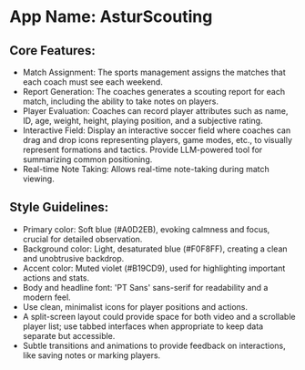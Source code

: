 # **App Name**: AsturScouting

## Core Features:

- Match Assignment: The sports management assigns the matches that each coach must see each weekend.
- Report Generation: The coaches generates a scouting report for each match, including the ability to take notes on players.
- Player Evaluation: Coaches can record player attributes such as name, ID, age, weight, height, playing position, and a subjective rating.
- Interactive Field: Display an interactive soccer field where coaches can drag and drop icons representing players, game modes, etc., to visually represent formations and tactics. Provide LLM-powered tool for summarizing common positioning.
- Real-time Note Taking: Allows real-time note-taking during match viewing.

## Style Guidelines:

- Primary color: Soft blue (#A0D2EB), evoking calmness and focus, crucial for detailed observation.
- Background color: Light, desaturated blue (#F0F8FF), creating a clean and unobtrusive backdrop.
- Accent color: Muted violet (#B19CD9), used for highlighting important actions and stats.
- Body and headline font: 'PT Sans' sans-serif for readability and a modern feel.
- Use clean, minimalist icons for player positions and actions.
- A split-screen layout could provide space for both video and a scrollable player list; use tabbed interfaces when appropriate to keep data separate but accessible.
- Subtle transitions and animations to provide feedback on interactions, like saving notes or marking players.